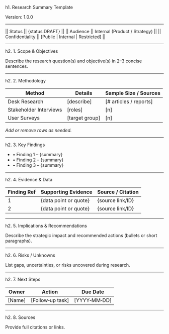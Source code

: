 <!--
  Title: Research Summary Template
  Purpose: Summarise primary / secondary research into concise, actionable insight.
  Inputs:
    {Scope} – topic or question studied
    {Objectives} – learning goals
    {Methodology} – research methods
    {Findings} – key discoveries
    {Evidence} – supporting data points
    {Recommendations} – proposed actions
    {Next_Steps} – follow-up tasks
  Usage:
    1. Copy entire file into ChatGPT.
    2. Replace placeholders with real data.
    3. Send the prompt unchanged (comments may remain).
-->
h1. Research Summary Template

Version: 1.0.0

---

|| Status || {status:DRAFT} ||
|| Audience || Internal (Product / Strategy) ||
|| Confidentiality || [Public \| Internal \| Restricted] ||

---

h2. 1. Scope & Objectives  

Describe the research question(s) and objective(s) in 2–3 concise sentences.

---

h2. 2. Methodology  

| Method | Details | Sample Size / Sources |
|--------|---------|-----------------------|
| Desk Research | [describe] | [# articles / reports] |
| Stakeholder Interviews | [roles] | [n] |
| User Surveys | [target group] | [n] |

_Add or remove rows as needed._

---

h2. 3. Key Findings  

* • Finding 1 – {summary}  
* • Finding 2 – {summary}  
* • Finding 3 – {summary}

---

h2. 4. Evidence & Data  

| Finding Ref | Supporting Evidence | Source / Citation |
|-------------|---------------------|-------------------|
| 1 | {data point or quote} | {source link/ID} |
| 2 | {data point or quote} | {source link/ID} |

---

h2. 5. Implications & Recommendations  

Describe the strategic impact and recommended actions (bullets or short paragraphs).

---

h2. 6. Risks / Unknowns  

List gaps, uncertainties, or risks uncovered during research.

---

h2. 7. Next Steps  

| Owner | Action | Due Date |
|-------|--------|----------|
| [Name] | [Follow‑up task] | [YYYY‑MM‑DD] |

---

h2. 8. Sources  

Provide full citations or links.

